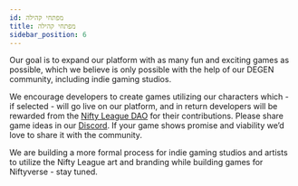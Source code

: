 ```yaml
---
id: מפתחי קהילה
title: מפתחי קהילה
sidebar_position: 6
---
```


Our goal is to expand our platform with as many fun and exciting games as possible, which we believe is only possible with the help of our DEGEN community, including indie gaming studios.

We encourage developers to create games utilizing our characters which - if selected - will go live on our platform, and in return developers will be rewarded from the [Nifty League DAO](http://localhost:3000/overview/nifty-dao/overview) for their contributions. Please share game ideas in our [Discord](https://discord.gg/niftyleague). If your game shows promise and viability we’d love to share it with the community.

We are building a more formal process for indie gaming studios and artists to utilize the Nifty League art and branding while building games for Niftyverse - stay tuned.
